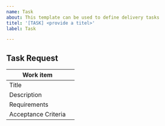 ```yaml
---
name: Task
about: This template can be used to define delivery tasks
titel: '[TASK] <provide a titel>'
label: Task

---
```


## Task Request

|Work item||
|---|---|
|Title||
|Description||
|Requirements||
|Acceptance Criteria||